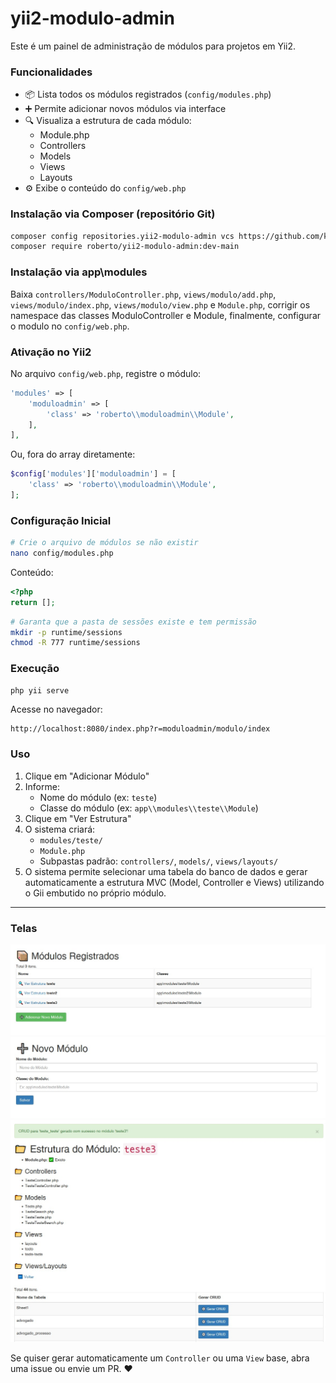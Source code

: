 # yii2-modulo-admin

Este é um painel de administração de módulos para projetos em Yii2.

### Funcionalidades

- 📦 Lista todos os módulos registrados (`config/modules.php`)
- ➕ Permite adicionar novos módulos via interface
- 🔍 Visualiza a estrutura de cada módulo:
  - Module.php
  - Controllers
  - Models
  - Views
  - Layouts
- ⚙️ Exibe o conteúdo do `config/web.php`

### Instalação via Composer (repositório Git)

```bash
composer config repositories.yii2-modulo-admin vcs https://github.com/kairiroberto/yii2-modulo-admin
composer require roberto/yii2-modulo-admin:dev-main
```

### Instalação via app\modules
Baixa `controllers/ModuloController.php`, `views/modulo/add.php`, `views/modulo/index.php`, `views/modulo/view.php` e `Module.php`, corrigir os namespace das classes ModuloController e Module, finalmente, configurar o modulo no `config/web.php`.

### Ativação no Yii2

No arquivo `config/web.php`, registre o módulo:

```php
'modules' => [
    'moduloadmin' => [
        'class' => 'roberto\\moduloadmin\\Module',
    ],
],
```

Ou, fora do array diretamente:

```php
$config['modules']['moduloadmin'] = [
    'class' => 'roberto\\moduloadmin\\Module',
];
```

### Configuração Inicial

```bash
# Crie o arquivo de módulos se não existir
nano config/modules.php
```

Conteúdo:
```php
<?php
return [];
```

```bash
# Garanta que a pasta de sessões existe e tem permissão
mkdir -p runtime/sessions
chmod -R 777 runtime/sessions
```

### Execução

```bash
php yii serve
```

Acesse no navegador:
```
http://localhost:8080/index.php?r=moduloadmin/modulo/index
```

### Uso

1. Clique em "Adicionar Módulo"
2. Informe:
   - Nome do módulo (ex: `teste`)
   - Classe do módulo (ex: `app\\modules\\teste\\Module`)
3. Clique em "Ver Estrutura"
4. O sistema criará:
   - `modules/teste/`
   - `Module.php`
   - Subpastas padrão: `controllers/`, `models/`, `views/layouts/`
5. O sistema permite selecionar uma tabela do banco de dados e gerar automaticamente a estrutura MVC (Model, Controller e Views) utilizando o Gii embutido no próprio módulo.

---

### Telas

![Painel do módulo](index.jpeg)
![Painel do módulo](create.jpeg)
![Painel do módulo](view.jpeg)


Se quiser gerar automaticamente um `Controller` ou uma `View` base, abra uma issue ou envie um PR. ♥️

